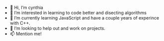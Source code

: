 - 👋 Hi, I’m cynthia
- 👀 I’m interested in learning to code better and disecting algorithms
- 🌱 I’m currently learning JavaScript and have a couple years of experince with C++.
- 💞️ I’m looking to help out and work on projects.
- 📫 Mention me!

<!---
cirache/cirache is a ✨ special ✨ repository because its `README.md` (this file) appears on your GitHub profile.
You can click the Preview link to take a look at your changes.
--->
